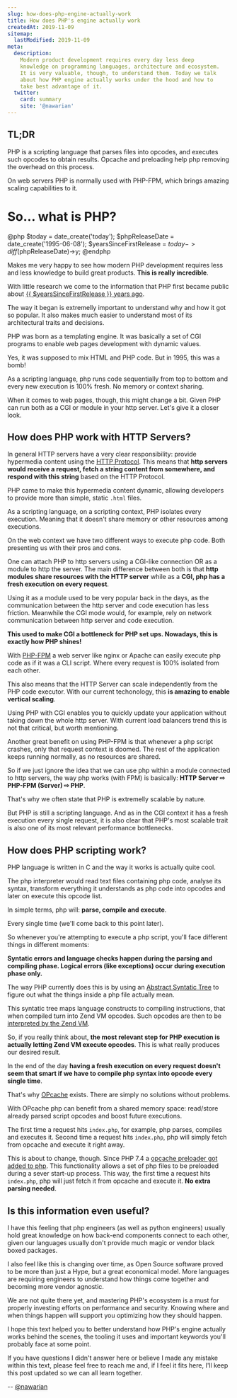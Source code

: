 ```yaml
---
slug: how-does-php-engine-actually-work
title: How does PHP's engine actually work
createdAt: 2019-11-09
sitemap:
  lastModified: 2019-11-09
meta:
  description:
    Modern product development requires every day less deep
    knowledge on programming languages, architecture and ecosystem.
    It is very valuable, though, to understand them. Today we talk
    about how PHP engine actually works under the hood and how to
    take best advantage of it.
  twitter:
    card: summary
    site: '@nawarian'
---
```


## TL;DR

PHP is a scripting language that parses files into opcodes,
and executes such opcodes to obtain results. Opcache and
preloading help php removing the overhead on this process.

On web servers PHP is normally used with PHP-FPM, which brings
amazing scaling capabilities to it.

# So... what is PHP?

@php
  $today = date_create('today');
  $phpReleaseDate = date_create('1995-06-08');
  $yearsSinceFirstRelease = $today->diff($phpReleaseDate)->y;
@endphp

Makes me very happy to see how modern PHP development
requires less and less knowledge to build great products.
**This is really incredible**.

With little research we come to the information that PHP
first became public about [{{ $yearsSinceFirstRelease }} years ago](https://groups.google.com/forum/#!msg/comp.infosystems.www.authoring.cgi/PyJ25gZ6z7A/M9FkTUVDfcwJ).

The way it began is extremelly important to understand
why and how it got so popular. It also makes much easier
to understand most of its architectural traits and decisions.

PHP was born as a templating engine. It was basically a set
of CGI programs to enable web pages development with dynamic
values.

Yes, it was supposed to mix HTML and PHP code. But in 1995,
this was a bomb!

As a scripting language, php runs code sequentially from
top to bottom and every new execution is 100% fresh. No
memory or context sharing.

When it comes to web pages, though, this might change a bit.
Given PHP can run both as a CGI or module in your http server.
Let's give it a closer look.

## How does PHP work with HTTP Servers?

In general HTTP servers have a very clear responsibility:
provide hypermedia content using the [HTTP Protocol](https://tools.ietf.org/html/rfc2616#page-7).
This means that **http servers would receive a request,
fetch a string content from somewhere, and respond
with this string** based on the HTTP Protocol.

PHP came to make this hypermedia content dynamic, allowing
developers to provide more than simple, static `.html` files.

As a scripting language, on a scripting context, PHP
isolates every execution. Meaning that it doesn't share
memory or other resources among executions.

On the web context we have two different ways to execute
php code. Both presenting us with their pros and cons.

One can attach PHP to http servers using a CGI-like connection
OR as a module to http the server. The main difference between
both is that **http modules share resources with the HTTP server**
while as a **CGI, php has a fresh execution on every request**.

Using it as a module used to be very popular back in the days,
as the communication between the http server and code execution
has less friction. Meanwhile the CGI mode would, for example,
rely on network communication between http server and code
execution.

**This used to make CGI a bottleneck for PHP set ups. Nowadays,
this is exactly how PHP shines!**

With [PHP-FPM](https://www.php.net/manual/en/install.fpm.php) a
web server like nginx or Apache can easily execute php code
as if it was a CLI script. Where every request is 100% isolated
from each other.

This also means that the HTTP Server can scale independently
from the PHP code executor. With our current techonology, this
**is amazing to enable vertical scaling**.

Using PHP with CGI enables you to quickly update your application
without taking down the whole http server. With current load
balancers trend this is not that critical, but worth mentioning.

Another great benefit on using PHP-FPM is that whenever a php
script crashes, only that request context is doomed. The rest
of the application keeps running normally, as no resources are
shared.

So if we just ignore the idea that we can use php within a
module connected to http servers, the way php works (with FPM)
is basically: **HTTP Server ⇨ PHP-FPM (Server) ⇨ PHP**.

That's why we often state that PHP is extremelly scalable
by nature.

But PHP is still a scripting language. And as in the CGI
context it has a fresh execution every single request, it
is also clear that PHP's most scalable trait is also one
of its most relevant performance bottlenecks.

## How does PHP scripting work?

PHP language is written in C and the way it works is actually
quite cool.

The php interpreter would read text files containing php code,
analyse its syntax, transform everything it understands
as php code into opcodes and later on execute this opcode list.

In simple terms, php will: **parse, compile and execute**.

Every single time (we'll come back to this point later).

So whenever you're attempting to execute a php script, you'll
face different things in different moments:

**Syntatic errors and language checks happen during the parsing
and compiling phase. Logical errors (like exceptions) occur
during execution phase only.**

The way PHP currently does this is by using an [Abstract Syntatic Tree](https://wiki.php.net/rfc/abstract_syntax_tree)
to figure out what the things inside a php file actually mean.

This syntatic tree maps language constructs to compiling
instructions, that when compiled turn into Zend VM opcodes.
Such opcodes are then to be [interpreted by the Zend VM](https://github.com/php/php-src/blob/master/Zend/zend_vm_def.h).

So, if you really think about, **the most relevant step for PHP
execution is actually letting Zend VM execute opcodes**. This is
what really produces our desired result.

In the end of the day **having a fresh execution on every
request doesn't seem that smart if we have to compile php
syntax into opcode every single time**.

That's why [OPcache](https://www.php.net/manual/en/intro.opcache.php)
exists. There are simply no solutions without problems.

With OPcache php can benefit from a shared memory space: read/store
already parsed script opcodes and boost future executions.

The first time a request hits `index.php`, for example, php parses,
compiles and executes it. Second time a request hits `index.php`, php
will simply fetch from opcache and execute it right away.

This is about to change, though. Since PHP 7.4 a [opcache preloader got added to php](https://wiki.php.net/rfc/preload).
This functionality allows a set of php files to be preloaded
during a sever start-up process. This way, the first time a request
hits `index.php`, php will just fetch it from opcache and execute it.
**No extra parsing needed**.

## Is this information even useful?

I have this feeling that php engineers (as well as python engineers)
usually hold great knowledge on how back-end components connect to
each other, given our languages usually don't provide much magic or
vendor black boxed packages.

I also feel like this is changing over time, as Open Source software
proved to be more than just a Hype, but a great economical model.
More languages are requiring engineers to understand how things come
together and becoming more vendor agnostic.

We are not quite there yet, and mastering PHP's ecosystem is a must
for properly investing efforts on performance and security. Knowing
where and when things happen will support you optimizing how they
should happen.

I hope this text helped you to better understand how PHP's engine
actually works behind the scenes, the tooling it uses and important
keywords you'll probably face at some point.

If you have questions I didn't answer here or believe I made any
mistake within this text, please feel free to reach me and, if I feel
it fits here, I'll keep this post updated so we can all learn
together.

<div class="align-right">
  --
  <a href="https://twitter.com/nawarian">
    @nawarian
  </a>
</div>
